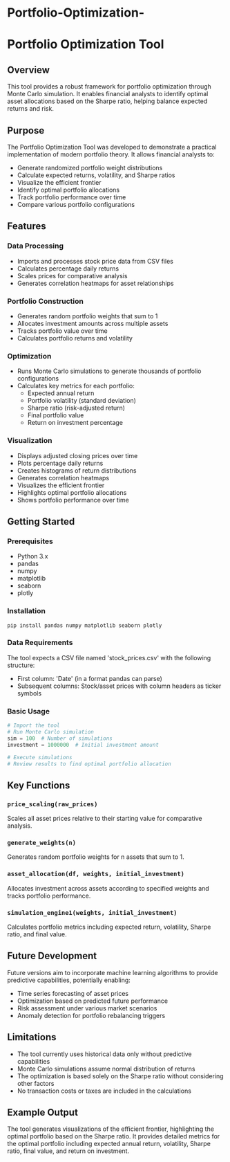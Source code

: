 # Portfolio-Optimization-

# Portfolio Optimization Tool

## Overview
This tool provides a robust framework for portfolio optimization through Monte Carlo simulation. It enables financial analysts to identify optimal asset allocations based on the Sharpe ratio, helping balance expected returns and risk.

## Purpose
The Portfolio Optimization Tool was developed to demonstrate a practical implementation of modern portfolio theory. It allows financial analysts to:

- Generate randomized portfolio weight distributions
- Calculate expected returns, volatility, and Sharpe ratios
- Visualize the efficient frontier
- Identify optimal portfolio allocations
- Track portfolio performance over time
- Compare various portfolio configurations

## Features

### Data Processing
- Imports and processes stock price data from CSV files
- Calculates percentage daily returns
- Scales prices for comparative analysis
- Generates correlation heatmaps for asset relationships

### Portfolio Construction
- Generates random portfolio weights that sum to 1
- Allocates investment amounts across multiple assets
- Tracks portfolio value over time
- Calculates portfolio returns and volatility

### Optimization
- Runs Monte Carlo simulations to generate thousands of portfolio configurations
- Calculates key metrics for each portfolio:
  - Expected annual return
  - Portfolio volatility (standard deviation)
  - Sharpe ratio (risk-adjusted return)
  - Final portfolio value
  - Return on investment percentage

### Visualization
- Displays adjusted closing prices over time
- Plots percentage daily returns
- Creates histograms of return distributions
- Generates correlation heatmaps
- Visualizes the efficient frontier
- Highlights optimal portfolio allocations
- Shows portfolio performance over time

## Getting Started

### Prerequisites
- Python 3.x
- pandas
- numpy
- matplotlib
- seaborn
- plotly

### Installation
```
pip install pandas numpy matplotlib seaborn plotly
```

### Data Requirements
The tool expects a CSV file named 'stock_prices.csv' with the following structure:
- First column: 'Date' (in a format pandas can parse)
- Subsequent columns: Stock/asset prices with column headers as ticker symbols

### Basic Usage
```python
# Import the tool
# Run Monte Carlo simulation
sim = 100  # Number of simulations
investment = 1000000  # Initial investment amount

# Execute simulations
# Review results to find optimal portfolio allocation
```

## Key Functions

### `price_scaling(raw_prices)`
Scales all asset prices relative to their starting value for comparative analysis.

### `generate_weights(n)`
Generates random portfolio weights for n assets that sum to 1.

### `asset_allocation(df, weights, initial_investment)`
Allocates investment across assets according to specified weights and tracks portfolio performance.

### `simulation_engine1(weights, initial_investment)`
Calculates portfolio metrics including expected return, volatility, Sharpe ratio, and final value.

## Future Development
Future versions aim to incorporate machine learning algorithms to provide predictive capabilities, potentially enabling:
- Time series forecasting of asset prices
- Optimization based on predicted future performance
- Risk assessment under various market scenarios
- Anomaly detection for portfolio rebalancing triggers

## Limitations
- The tool currently uses historical data only without predictive capabilities
- Monte Carlo simulations assume normal distribution of returns
- The optimization is based solely on the Sharpe ratio without considering other factors
- No transaction costs or taxes are included in the calculations

## Example Output
The tool generates visualizations of the efficient frontier, highlighting the optimal portfolio based on the Sharpe ratio. It provides detailed metrics for the optimal portfolio including expected annual return, volatility, Sharpe ratio, final value, and return on investment.
